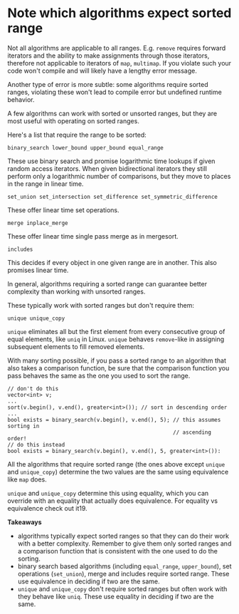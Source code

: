 # Note which algorithms expect sorted range

Not all algorithms are applicable to all ranges.
E.g. `remove` requires forward iterators and the ability to make assignments through those iterators, therefore not applicable to iterators of `map`, `multimap`.
If you violate such your code won't compile and will likely have a lengthy error message.

Another type of error is more subtle: some algorithms require sorted ranges, violating these won't lead to compile error but undefined runtime behavior.

A few algorithms can work with sorted or unsorted ranges, but they are most useful with operating on sorted ranges.

Here's a list that require the range to be sorted:
```
binary_search lower_bound upper_bound equal_range
```
These use binary search and promise logarithmic time lookups if given random access iterators.
When given bidirectional iterators they still perform only a logarithmic number of comparisons, but they move to places in the range in linear time.

```
set_union set_intersection set_difference set_symmetric_difference
```
These offer linear time set operations.

```
merge inplace_merge
```
These offer linear time single pass merge as in mergesort.

```
includes
```
This decides if every object in one given range are in another.
This also promises linear time.

In general, algorithms requiring a sorted range can guarantee better complexity than working with unsorted ranges.

These typically work with sorted ranges but don't require them:
```
unique unique_copy
```
`unique` eliminates all but the first element from every consecutive group of equal elements, like `uniq` in Linux.
`unique` behaves `remove`-like in assigning subsequent elements to fill removed elements.

With many sorting possible, if you pass a sorted range to an algorithm that also takes a comparison function, be sure that the comparison function you pass behaves the same as the one you used to sort the range.
```
// don't do this
vector<int> v;
...
sort(v.begin(), v.end(), greater<int>()); // sort in descending order
...
bool exists = binary_search(v.begin(), v.end(), 5); // this assumes sorting in
                                                    // ascending order!
// do this instead
bool exists = binary_search(v.begin(), v.end(), 5, greater<int>()):
```

All the algorithms that require sorted range (the ones above except `unique` and `unique_copy`) determine the two values are the same using equivalence like `map` does.

`unique` and `unique_copy` determine this using equality, which you can override with an equality that actually does equivalence. For equality vs equivalence check out it19.

**Takeaways**
* algorithms typically expect sorted ranges so that they can do their work with a better complexity. Remember to give them only sorted ranges and a comparison function that is consistent with the one used to do the sorting.
* binary search based algorithms (including `equal_range`, `upper_bound`), set operations (`set_union`), merge and includes require sorted range. These use equivalence in deciding if two are the same.
* `unique` and `unique_copy` don't require sorted ranges but often work with they behave like `uniq`. These use equality in deciding if two are the same.
